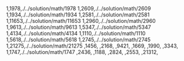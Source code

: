 1,1978,./../solution/math/1978
1,2609,./../solution/math/2609
1,1934,./../solution/math/1934
1,2581,./../solution/math/2581
1,11653,./../solution/math/11653
1,2960,./../solution/math/2960
1,9613,./../solution/math/9613
1,5347,./../solution/math/5347
1,4134,./../solution/math/4134
1,1110,./../solution/math/1110
1,5618,./../solution/math/5618
1,2745,./../solution/math/2745
1,21275,./../solution/math/21275
,1456,
,2168,
,9421,
,1669,
,1990,
,3343,
1,1747,./../solution/math/1747
,2436,
,1188,
,2824,
,2553,
,21312,
